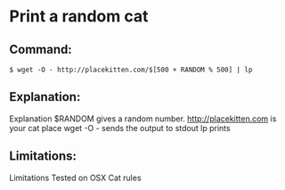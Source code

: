 # Print a random cat

## Command:
```
$ wget -O - http://placekitten.com/$[500 + RANDOM % 500] | lp
```

## Explanation:
Explanation
$RANDOM gives a random number.
http://placekitten.com is your cat place
wget -O - sends the output to stdout
lp prints

## Limitations:
Limitations
Tested on OSX
Cat rules

